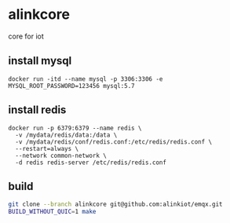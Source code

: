 # alinkcore
core for iot

## install mysql
```shell
docker run -itd --name mysql -p 3306:3306 -e MYSQL_ROOT_PASSWORD=123456 mysql:5.7
```

## install redis
```shell
docker run -p 6379:6379 --name redis \
  -v /mydata/redis/data:/data \
  -v /mydata/redis/conf/redis.conf:/etc/redis/redis.conf \
  --restart=always \
  --network common-network \
  -d redis redis-server /etc/redis/redis.conf

```

## build
```bash
git clone --branch alinkcore git@github.com:alinkiot/emqx.git
BUILD_WITHOUT_QUIC=1 make
```
